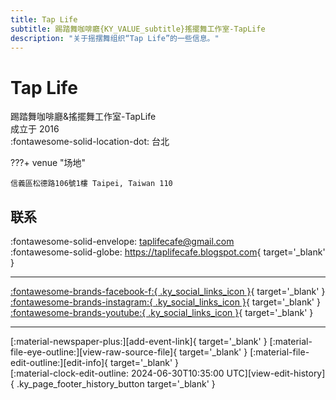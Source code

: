 ```yaml
---
title: Tap Life
subtitle: 踢踏舞咖啡廳{KY_VALUE_subtitle}搖擺舞工作室-TapLife
description: "关于摇摆舞组织“Tap Life”的一些信息。"
---
```


# Tap Life

踢踏舞咖啡廳&搖擺舞工作室-TapLife  
成立于 2016  
:fontawesome-solid-location-dot: 台北  


???+ venue "场地"

    信義區松德路106號1樓 Taipei, Taiwan 110  

## 联系

:fontawesome-solid-envelope: <taplifecafe@gmail.com>  
:fontawesome-solid-globe: <https://taplifecafe.blogspot.com>{ target='_blank' }  

---

 [:fontawesome-brands-facebook-f:{ .ky_social_links_icon }](https://www.facebook.com/taplifecafe){ target='_blank' } [:fontawesome-brands-instagram:{ .ky_social_links_icon }](https://instagram.com/taplifecafe){ target='_blank' } [:fontawesome-brands-youtube:{ .ky_social_links_icon }](https://youtube.com/TapLifeStudio){ target='_blank' }

---

<div class="ky_page_footer" markdown>
<div class="ky_page_footer_trailing" markdown="span">
[:material-newspaper-plus:][add-event-link]{ target='_blank' }
[:material-file-eye-outline:][view-raw-source-file]{ target='_blank' }
[:material-file-edit-outline:][edit-info]{ target='_blank' }
</div>
<div class="ky_page_footer_leading" markdown="span">
[:material-clock-edit-outline: 2024-06-30T10:35:00 UTC][view-edit-history]{ .ky_page_footer_history_button target='_blank' }
</div>
</div>

[add-event-link]: https://github.com/swingdance/events/issues/new?assignees=&labels=add+event&projects=&template=02-add_entity.yml&title=%5Bzh_TW%5D%20Add%20Event%3A%20%3CName%3E&region=zh_TW&province=Taipei&city=Taipei&org_id=tap-life "添加活动"
[view-raw-source-file]: https://github.com/swingdance/orgs/blob/main/zh_TW/tap-life.json "查看原始源文件"
[edit-info]: https://github.com/swingdance/orgs/issues/new?assignees=&labels=update+org&projects=&template=03-update_entity.yml&title=%5Bzh_TW%5D%20Update%20Org%3A%20Tap%20Life&region=zh_TW&id=tap-life&name=Tap%20Life "编辑信息"

[view-edit-history]: https://github.com/swingdance/orgs/commits/main/zh_TW/tap-life.json "查看编辑历史"
